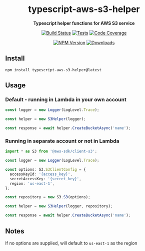 <h1 align="center">typescript-aws-s3-helper</h1>

<div align="center">
    
<b>Typescript helper functions for AWS S3 service</b>
    
[![Build Status](https://dev.azure.com/kbrashears5/github/_apis/build/status/kbrashears5.typescript-aws-s3-helper?branchName=master)](https://dev.azure.com/kbrashears5/github/_build/latest?definitionId=10&branchName=master)
[![Tests](https://img.shields.io/azure-devops/tests/kbrashears5/github/10)](https://img.shields.io/azure-devops/tests/kbrashears5/github/10)
[![Code Coverage](https://img.shields.io/azure-devops/coverage/kbrashears5/github/10)](https://img.shields.io/azure-devops/coverage/kbrashears5/github/10)

[![NPM Version](https://img.shields.io/npm/v/typescript-aws-s3-helper)](https://img.shields.io/npm/v/typescript-aws-s3-helper)
[![Downloads](https://img.shields.io/npm/dt/typescript-aws-s3-helper)](https://img.shields.io/npm/dt/typescript-aws-s3-helper)

</div>

## Install

```
npm install typescript-aws-s3-helper@latest
```

## Usage

### Default - running in Lambda in your own account

```typescript
const logger = new Logger(LogLevel.Trace);

const helper = new S3Helper(logger);

const response = await helper.CreateBucketAsync('name');
```

### Running in separate account or not in Lambda

```typescript
import * as S3 from '@aws-sdk/client-s3';

const logger = new Logger(LogLevel.Trace);

const options: S3.S3ClientConfig = {
  accessKeyId: '{access_key}',
  secretAccessKey: '{secret_key}',
  region: 'us-east-1',
};

const repository = new S3.S3(options);

const helper = new S3Helper(logger, repository);

const response = await helper.CreateBucketAsync('name');
```

## Notes

If no options are supplied, will default to `us-east-1` as the region
